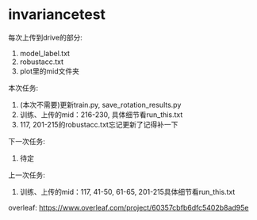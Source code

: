 # invariancetest

每次上传到drive的部分:
1. model_label.txt
2. robustacc.txt
3. plot里的mid文件夹

本次任务:
1. (本次不需要)更新train.py, save_rotation_results.py
2. 训练、上传的mid：216-230, 具体细节看run_this.txt
3. 117, 201-215的robustacc.txt忘记更新了记得补一下

下一次任务:
1. 待定

上一次任务:
1. 训练、上传的mid：117, 41-50, 61-65, 201-215具体细节看run_this.txt


overleaf:
https://www.overleaf.com/project/60357cbfb6dfc5402b8ad95e
